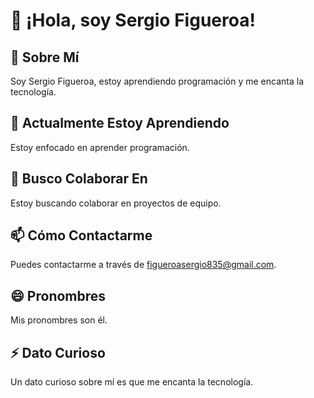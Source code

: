 # 👋 ¡Hola, soy Sergio Figueroa!

## 👀 Sobre Mí
Soy Sergio Figueroa, estoy aprendiendo programación y me encanta la tecnología.

## 🌱 Actualmente Estoy Aprendiendo
Estoy enfocado en aprender programación.

## 💞️ Busco Colaborar En
Estoy buscando colaborar en proyectos de equipo.

## 📫 Cómo Contactarme
Puedes contactarme a través de figueroasergio835@gmail.com.

## 😄 Pronombres
Mis pronombres son él.

## ⚡ Dato Curioso
Un dato curioso sobre mí es que me encanta la tecnología.
